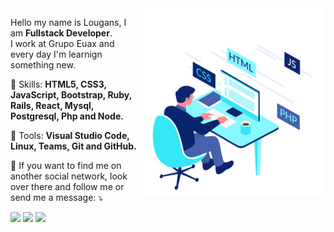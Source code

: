 <img src="https://raw.githubusercontent.com/lougansjs/Lougans/main/39998-web-development.gif" min-width="300px" max-width="300px" width="300px" align="right" alt="Coding">

<p align="left"> 
  Hello my name is Lougans, I am <strong>Fullstack Developer</strong>.<br>
  I work at Grupo Euax and every day I'm learnign something new.
</p>

<p align="left">
 🚀 Skills: <strong>HTML5, CSS3, JavaScript, Bootstrap, Ruby, Rails, React, Mysql, Postgresql, Php and Node.</strong>
</p>

<p align="left">
  🧰 Tools: <strong>Visual Studio Code, Linux, Teams, Git and GitHub.</strong>
</p>

<p align="left">
  💌 If you want to find me on another social network, look over there and follow me or send me a message: ⤵️
</p>

<p align="left">
  <a href="https://www.instagram.com/lougans.js/" alt="Instagram">
  <img src="https://img.shields.io/badge/-Instagram-DF0174?style=for-the-badge&logo=instagram&logoColor=white&link=https://www.instagram.com/lougans.js/"/></a>
  
  <a href="https://www.linkedin.com/in/lougansdematos" alt="Linkedin">
  <img src="https://img.shields.io/badge/-Linkedin-0e76a8?style=for-the-badge&logo=Linkedin&logoColor=white&link=https://www.linkedin.com/in/lougansdematos" /></a>

  <a href="https://www.facebook.com/lougans.dematos/" alt="Facebook">
  <img src="https://img.shields.io/badge/-Facebook-3b5998?style=for-the-badge&logo=facebook&logoColor=white&link=https://www.facebook.com/lougans.dematos/"/></a>
</p>  
